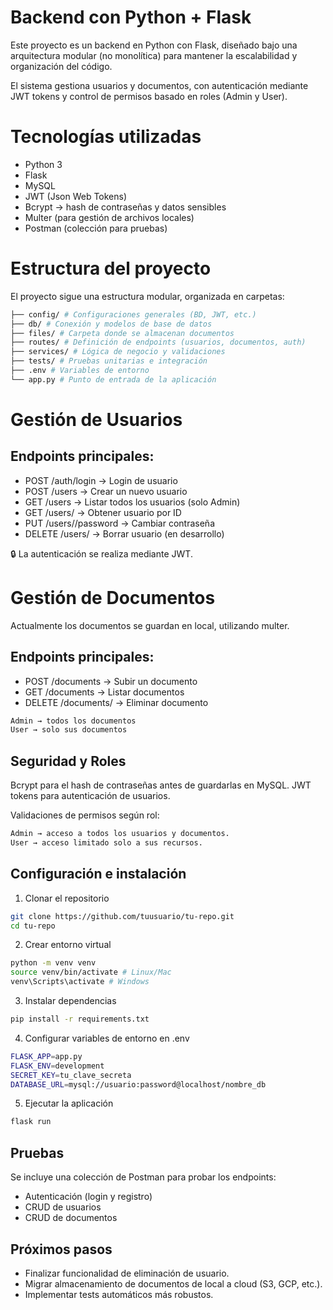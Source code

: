 # Backend con Python + Flask

Este proyecto es un backend en Python con Flask, diseñado bajo una arquitectura modular (no monolítica) para mantener la escalabilidad y organización del código.

El sistema gestiona usuarios y documentos, con autenticación mediante JWT tokens y control de permisos basado en roles (Admin y User).

# Tecnologías utilizadas

- Python 3
- Flask
- MySQL
- JWT (Json Web Tokens)
- Bcrypt → hash de contraseñas y datos sensibles
- Multer (para gestión de archivos locales)
- Postman (colección para pruebas)

# Estructura del proyecto

El proyecto sigue una estructura modular, organizada en carpetas:

```bash
├── config/ # Configuraciones generales (BD, JWT, etc.)
├── db/ # Conexión y modelos de base de datos
├── files/ # Carpeta donde se almacenan documentos
├── routes/ # Definición de endpoints (usuarios, documentos, auth)
├── services/ # Lógica de negocio y validaciones
├── tests/ # Pruebas unitarias e integración
├── .env # Variables de entorno
└── app.py # Punto de entrada de la aplicación
```

# Gestión de Usuarios

## Endpoints principales:

- POST /auth/login → Login de usuario
- POST /users → Crear un nuevo usuario
- GET /users → Listar todos los usuarios (solo Admin)
- GET /users/<id> → Obtener usuario por ID
- PUT /users/<id>/password → Cambiar contraseña
- DELETE /users/<id> → Borrar usuario (en desarrollo)

🔒 La autenticación se realiza mediante JWT.

# Gestión de Documentos

Actualmente los documentos se guardan en local, utilizando multer.

## Endpoints principales:

- POST /documents → Subir un documento
- GET /documents → Listar documentos
- DELETE /documents/<id> → Eliminar documento

```bash
Admin → todos los documentos
User → solo sus documentos
```

## Seguridad y Roles

Bcrypt para el hash de contraseñas antes de guardarlas en MySQL.
JWT tokens para autenticación de usuarios.

Validaciones de permisos según rol:

```bash
Admin → acceso a todos los usuarios y documentos.
User → acceso limitado solo a sus recursos.
```

## Configuración e instalación

1. Clonar el repositorio

```bash
git clone https://github.com/tuusuario/tu-repo.git
cd tu-repo
```

2. Crear entorno virtual

```bash
python -m venv venv
source venv/bin/activate # Linux/Mac
venv\Scripts\activate # Windows
```

3. Instalar dependencias

```bash
pip install -r requirements.txt
```

4. Configurar variables de entorno en .env

```bash
FLASK_APP=app.py
FLASK_ENV=development
SECRET_KEY=tu_clave_secreta
DATABASE_URL=mysql://usuario:password@localhost/nombre_db
```

5. Ejecutar la aplicación

```bash
flask run
```

## Pruebas

Se incluye una colección de Postman para probar los endpoints:

- Autenticación (login y registro)
- CRUD de usuarios
- CRUD de documentos

## Próximos pasos

- Finalizar funcionalidad de eliminación de usuario.
- Migrar almacenamiento de documentos de local a cloud (S3, GCP, etc.).
- Implementar tests automáticos más robustos.
